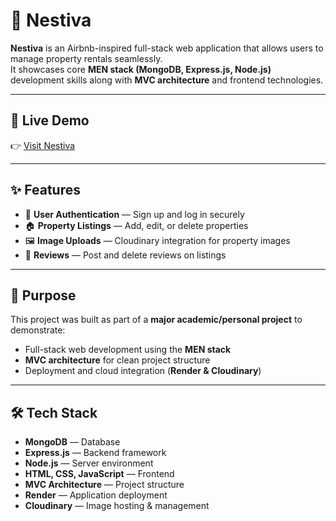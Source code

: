 # 🏡 Nestiva  

**Nestiva** is an Airbnb-inspired full-stack web application that allows users to manage property rentals seamlessly.  
It showcases core **MEN stack (MongoDB, Express.js, Node.js)** development skills along with **MVC architecture** and frontend technologies.  

---

## 🔗 Live Demo  
👉 [Visit Nestiva](https://nestiva.onrender.com/)  

---

## ✨ Features  
- 🔐 **User Authentication** — Sign up and log in securely  
- 🏠 **Property Listings** — Add, edit, or delete properties  
- 🖼️ **Image Uploads** — Cloudinary integration for property images  
- 💬 **Reviews** — Post and delete reviews on listings  

---

## 🎯 Purpose  
This project was built as part of a **major academic/personal project** to demonstrate:  
- Full-stack web development using the **MEN stack**  
- **MVC architecture** for clean project structure  
- Deployment and cloud integration (**Render & Cloudinary**)  

---

## 🛠️ Tech Stack  
- **MongoDB** — Database                                    
- **Express.js** — Backend framework  
- **Node.js** — Server environment  
- **HTML, CSS, JavaScript** — Frontend  
- **MVC Architecture** — Project structure  
- **Render** — Application deployment  
- **Cloudinary** — Image hosting & management  

 
